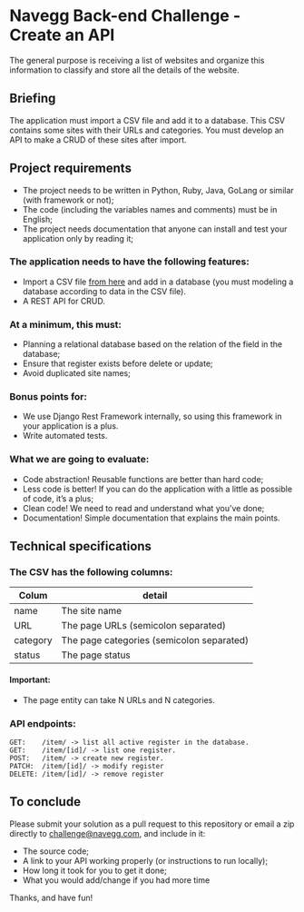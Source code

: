 # Navegg Back-end Challenge - Create an API

The general purpose is receiving a list of websites and organize this information to classify and store all the details of the website.  

## Briefing  
The application must import a CSV file and add it to a database. This CSV contains some sites with their URLs and categories. You must develop an API to make a CRUD of these sites after import.


## Project requirements
- The project needs to be written in Python, Ruby, Java, GoLang or similar (with framework or not);
- The code (including the variables names and comments) must be in English;
- The project needs documentation that anyone can install and test your application only by reading it;

### The application needs to have the following features:
- Import a CSV file [from here](https://raw.githubusercontent.com/Navegg/navegg-backend-challenge/master/sites.csv) and add in a database (you must modeling a database according to data in the CSV file).
- A REST API for CRUD.

### At a minimum, this must:
- Planning a relational database based on the relation of the field in the database;
- Ensure that register exists before delete or update;
- Avoid duplicated site names;
 
### Bonus points for:
- We use Django Rest Framework internally, so using this framework in your application is a plus.
- Write automated tests.


### What we are going to evaluate:
- Code abstraction! Reusable functions are better than hard code;
- Less code is better! If you can do the application with a little as possible of code, it’s a plus;
- Clean code! We need to read and understand what you’ve done;
- Documentation! Simple documentation that explains the main points.

## Technical specifications 

### The CSV has the following columns:
| Colum  | detail |
| -- | -- |
| name | The site name |
| URL | The page URLs (semicolon separated)
| category | The page categories (semicolon separated)
| status | The page status

#### Important:
- The page entity can take N URLs and N categories.


### API endpoints:
    GET:    /item/ -> list all active register in the database.
    GET:    /item/[id]/ -> list one register.
    POST:   /item/ -> create new register.
    PATCH:  /item/[id]/ -> modify register
    DELETE: /item/[id]/ -> remove register


## To conclude
Please submit your solution as a pull request to this repository or email a zip directly to challenge@navegg.com, and include in it:
- The source code;
- A link to your API working properly (or instructions to run locally);
- How long it took for you to get it done;
- What you would add/change if you had more time
    
Thanks, and have fun!
